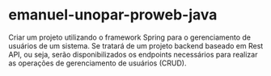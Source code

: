# emanuel-unopar-proweb-java
Criar um projeto utilizando o framework Spring para o gerenciamento de usuários de um sistema. Se tratará de um projeto backend baseado em Rest API, ou seja, serão disponibilizados os endpoints necessários para realizar as operações de gerenciamento de usuários (CRUD). 
